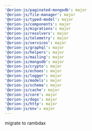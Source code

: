 ```yaml
---
'@orion-js/paginated-mongodb': major
'@orion-js/file-manager': major
'@orion-js/typed-model': major
'@orion-js/components': major
'@orion-js/migrations': major
'@orion-js/resolvers': major
'@orion-js/telemetry': major
'@orion-js/services': major
'@orion-js/graphql': major
'@orion-js/helpers': major
'@orion-js/mailing': major
'@orion-js/mongodb': major
'@orion-js/crypto': major
'@orion-js/echoes': major
'@orion-js/logger': major
'@orion-js/models': major
'@orion-js/schema': major
'@orion-js/cache': major
'@orion-js/core': major
'@orion-js/dogs': major
'@orion-js/http': major
'@orion-js/env': major
---
```


migrate to rambdax
